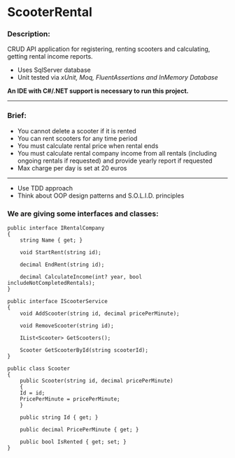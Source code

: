 # ScooterRental

### Description:
CRUD API application for registering, renting scooters and calculating, getting rental income reports.
- Uses SqlServer database
- Unit tested via *xUnit, Moq, FluentAssertions and InMemory Database*

**An IDE with C#/.NET support is necessary to run this project.**

---

### Brief:

- You cannot delete a scooter if it is rented
- You can rent scooters for any time period
- You must calculate rental price when rental ends
- You must calculate rental company income from all rentals (including ongoing rentals if requested) and provide yearly report if requested
- Max charge per day is set at 20 euros

---

- Use TDD approach
- Think about OOP design patterns and S.O.L.I.D. principles

### We are giving some interfaces and classes:

```
public interface IRentalCompany
{
    string Name { get; }
    
    void StartRent(string id);
    
    decimal EndRent(string id);
    
    decimal CalculateIncome(int? year, bool includeNotCompletedRentals);
}

public interface IScooterService
{
    void AddScooter(string id, decimal pricePerMinute);
    
    void RemoveScooter(string id);
    
    IList<Scooter> GetScooters();
    
    Scooter GetScooterById(string scooterId);
}

public class Scooter
{
    public Scooter(string id, decimal pricePerMinute)
    {
    Id = id;
    PricePerMinute = pricePerMinute;
    }
    
    public string Id { get; }
  
    public decimal PricePerMinute { get; }

    public bool IsRented { get; set; }
}

```
